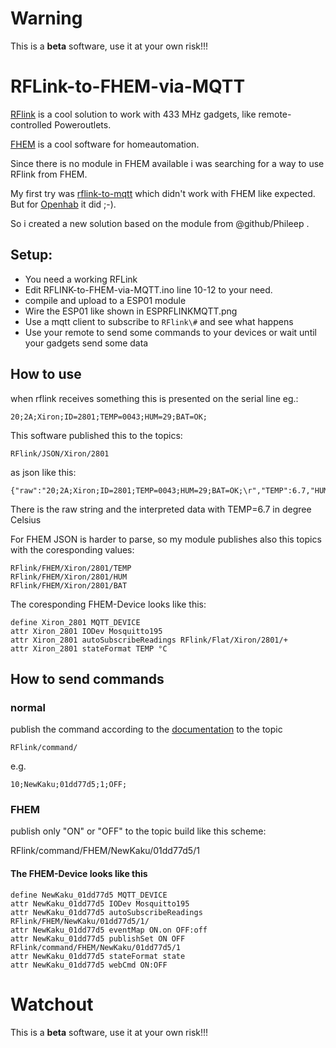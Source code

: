 # Warning
This is a **beta** software, use it at your own risk!!!

# RFLink-to-FHEM-via-MQTT
[RFlink](http://rflink.nl) is a cool solution to work with 433 MHz gadgets, like remote-controlled Poweroutlets.

[FHEM](http://www.fhem.de) is a cool software for homeautomation.

Since there is no module in FHEM available i was searching for a way to use RFlink from FHEM.

My first try was [rflink-to-mqtt](https://github.com/Phileep/rflink-to-mqtt) which didn't work with FHEM like expected. But for [Openhab](http://www.openhab.org) it did ;-). 

So i created a new solution based on the module from @github/Phileep .

## Setup:

- You need a working RFLink
- Edit RFLINK-to-FHEM-via-MQTT.ino line 10-12 to your need.
- compile and upload to a ESP01 module
- Wire the ESP01 like shown in ESPRFLINKMQTT.png
- Use a mqtt client to subscribe to `RFlink\#` and see what happens
- Use your remote to send some commands to your devices or wait until your gadgets send some data

## How to use

when rflink receives something this is presented on the serial line eg.:

```
20;2A;Xiron;ID=2801;TEMP=0043;HUM=29;BAT=OK;
```

This software published this to the topics:

```
RFlink/JSON/Xiron/2801
```
as json like this:
```
{"raw":"20;2A;Xiron;ID=2801;TEMP=0043;HUM=29;BAT=OK;\r","TEMP":6.7,"HUM":29,"BAT":"OK"}
```

There is the raw string and the interpreted data with TEMP=6.7 in degree Celsius

For FHEM JSON is harder to parse, so my module publishes also this topics with the coresponding values:
```
RFlink/FHEM/Xiron/2801/TEMP
RFlink/FHEM/Xiron/2801/HUM
RFlink/FHEM/Xiron/2801/BAT
```

The coresponding FHEM-Device looks like this:
```
define Xiron_2801 MQTT_DEVICE
attr Xiron_2801 IODev Mosquitto195
attr Xiron_2801 autoSubscribeReadings RFlink/Flat/Xiron/2801/+
attr Xiron_2801 stateFormat TEMP °C
```

## How to send commands
### normal

publish the command according to the [documentation](http://www.rflink.nl/blog2/protref) to the topic

```
RFlink/command/
```

e.g. 
```
10;NewKaku;01dd77d5;1;OFF;
```

### FHEM
publish only "ON" or "OFF" to the topic build like this scheme:

RFlink/command/FHEM/NewKaku/01dd77d5/1

#### The FHEM-Device looks like this
```
define NewKaku_01dd77d5 MQTT_DEVICE
attr NewKaku_01dd77d5 IODev Mosquitto195
attr NewKaku_01dd77d5 autoSubscribeReadings RFlink/FHEM/NewKaku/01dd77d5/1/
attr NewKaku_01dd77d5 eventMap ON.on OFF:off
attr NewKaku_01dd77d5 publishSet ON OFF RFlink/command/FHEM/NewKaku/01dd77d5/1
attr NewKaku_01dd77d5 stateFormat state
attr NewKaku_01dd77d5 webCmd ON:OFF
```

# Watchout
This is a **beta** software, use it at your own risk!!!
